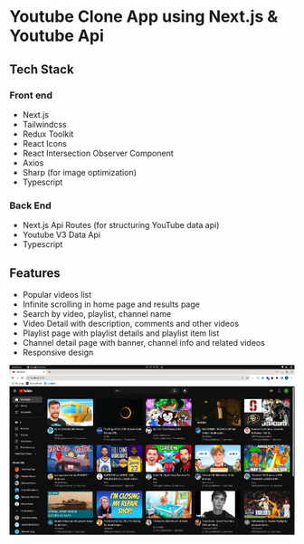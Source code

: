 # Youtube Clone App using Next.js & Youtube Api

## Tech Stack

### Front end
- Next.js
- Tailwindcss
- Redux Toolkit
- React Icons
- React Intersection Observer Component
- Axios
- Sharp (for image optimization)
- Typescript

### Back End
- Next.js Api Routes (for structuring YouTube data api)
- Youtube V3 Data Api
- Typescript

## Features
- Popular videos list
- Infinite scrolling in home page and results page 
- Search by video, playlist, channel name
- Video Detail with description, comments and other videos
- Playlist page with playlist details and playlist item list
- Channel detail page with banner, channel info and related videos
- Responsive design

[<img src="./project/img.png" width="600" height="300"/>](./project/video.mp4)